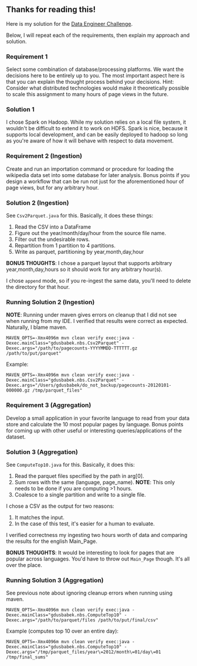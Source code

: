 ## Thanks for reading this!

Here is my solution for the [Data Engineer Challenge](https://gist.github.com/nextbigsound/9edf782fd513152fad6d1b5bb2e978a9).

Below, I will repeat each of the requirements, then explain my approach and solution.

### Requirement 1
Select some combination of database/processing platforms. We want the decisions here to be entirely up to you. The most important aspect here is that you can explain the thought process behind your decisions. Hint: Consider what distributed technologies would make it theoretically possible to scale this assignment to many hours of page views in the future.

### Solution 1
I chose Spark on Hadoop.
While my solution relies on a local file system, it wouldn't be difficult to extend it to work on HDFS.
Spark is nice, because it supports local development, and can be easily deployed to hadoop so long as you're aware of
how it will behave with respect to data movement. 

### Requirement 2 (Ingestion)
Create and run an importation command or procedure for loading the wikipedia data set into some database for later analysis. Bonus points if you design a workflow that can be run not just for the aforementioned hour of page views, but for any arbitrary hour.

### Solution 2 (Ingestion)
See `Csv2Parquet.java` for this. Basically, it does these things:
1. Read the CSV into a DataFrame
1. Figure out the year/month/day/hour from the source file name.
1. Filter out the undesirable rows.
1. Repartition from 1 partition to 4 partitions.
1. Write as parquet, partitioning by year,month,day,hour

<b>BONUS THOUGHTS</b>: I chose a parquet layout that supports arbitrary year,month,day,hours so it should work for any arbitrary hour(s).

I chose `append` mode, so if you re-ingest the same data, you'll need to delete the directory for that hour.

### Running Solution 2 (Ingestion)

<b>NOTE</b>: Running under maven gives errors on cleanup that I did not see when running from my IDE.
             I verified that results were correct as expected.
             Naturally, I blame maven.

    MAVEN_OPTS=-Xmx4096m mvn clean verify exec:java -Dexec.mainClass="gdusbabek.nbs.Csv2Parquet" -Dexec.args="/path/to/pagecounts-YYYYMMDD-TTTTTT.gz /path/to/put/parquet"

Example:

    MAVEN_OPTS=-Xmx4096m mvn clean verify exec:java -Dexec.mainClass="gdusbabek.nbs.Csv2Parquet" -Dexec.args="/Users/gdusbabek/do_not_backup/pagecounts-20120101-000000.gz /tmp/parquet_files"

### Requirement 3 (Aggregation)
Develop a small application in your favorite language to read from your data store and calculate the 10 most popular pages by language. Bonus points for coming up with other useful or interesting queries/applications of the dataset.

### Solution 3 (Aggregation)
See `ComputeTop10.java` for this. Basically, it does this:
1. Read the parquet files specified by the path in arg[0].
2. Sum rows with the same (language, page_name). <b>NOTE</b>: This only needs to be done if you are computing >1 hours.
3. Coalesce to a single partition and write to a single file.

I chose a CSV as the output for two reasons:
1. It matches the input.
2. In the case of this test, it's easier for a human to evaluate.

I verified correctness my ingesting two hours worth of data and comparing the results for the english Main_Page.

<b>BONUS THOUGHTS</b>: It would be interesting to look for pages that are popular across languages.
You'd have to throw out `Main_Page` though.
It's all over the place. 

### Running Solution 3 (Aggregation)
See previous note about ignoring cleanup errors when running using maven.

    MAVEN_OPTS=-Xmx4096m mvn clean verify exec:java -Dexec.mainClass="gdusbabek.nbs.ComputeTop10" -Dexec.args="/path/to/parquet/files /path/to/put/final/csv"

Example (computes top 10 over an entire day):

    MAVEN_OPTS=-Xmx4096m mvn clean verify exec:java -Dexec.mainClass="gdusbabek.nbs.ComputeTop10" -Dexec.args="/tmp/parquet_files/year\=2012/month\=01/day\=01 /tmp/final_sums"

